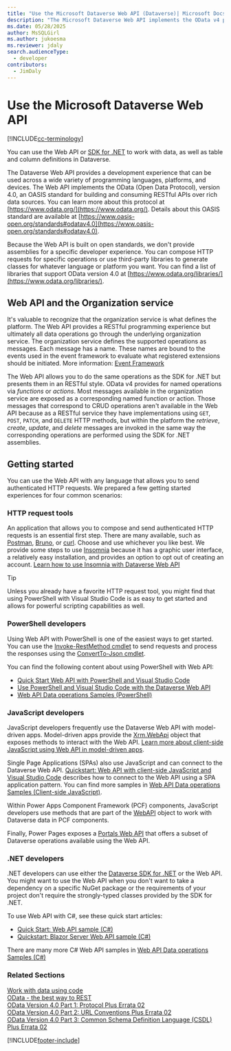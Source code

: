 ```yaml
---
title: "Use the Microsoft Dataverse Web API (Dataverse)| Microsoft Docs"
description: "The Microsoft Dataverse Web API implements the OData v4 protocol and provides a development experience that can be used across a wide variety of programming languages, platforms, and devices"
ms.date: 05/28/2025
author: MsSQLGirl
ms.author: jukoesma
ms.reviewer: jdaly
search.audienceType: 
  - developer
contributors: 
  - JimDaly
---
```


# Use the Microsoft Dataverse Web API

[!INCLUDE[cc-terminology](../includes/cc-terminology.md)]

You can use the Web API or [SDK for .NET](../org-service/overview.md) to work with data, as well as table and column definitions in Dataverse.

The Dataverse Web API provides a development experience that can be used across a wide variety of programming languages, platforms, and devices. The Web API implements the OData (Open Data Protocol), version 4.0, an OASIS standard for building and consuming RESTful APIs over rich data sources. You can learn more about this protocol at [https://www.odata.org/](https://www.odata.org/). Details about this OASIS standard are available at [https://www.oasis-open.org/standards#odatav4.0](https://www.oasis-open.org/standards#odatav4.0). 


Because the Web API is built on open standards, we don't provide assemblies for a specific developer experience. You can compose HTTP requests for specific operations or use third-party libraries to generate classes for whatever language or platform you want. You can find a list of libraries that support OData version 4.0 at [https://www.odata.org/libraries/](https://www.odata.org/libraries/).  

## Web API and the Organization service

It's valuable to recognize that the organization service is what defines the platform. The Web API provides a RESTful programming experience but ultimately all data operations go through the underlying organization service. The organization service defines the supported operations as messages. Each message has a name. These names are bound to the events used in the event framework to evaluate what registered extensions should be initiated. More information: [Event Framework](../event-framework.md)

The Web API allows you to do the same operations as the SDK for .NET but presents them in an RESTful style. OData v4 provides for named operations via *functions* or *actions*. Most messages available in the organization service are exposed as a corresponding named function or action. Those messages that correspond to CRUD operations aren't available in the Web API because as a RESTful service they have implementations using `GET`, `POST`, `PATCH`, and `DELETE` HTTP methods, but within the platform the *retrieve*, *create*, *update*, and *delete* messages are invoked in the same way the corresponding operations are performed using the SDK for .NET assemblies.

## Getting started

You can use the Web API with any language that allows you to send authenticated HTTP requests. We prepared a few getting started experiences for four common scenarios:

### HTTP request tools

An application that allows you to compose and send authenticated HTTP requests is an essential first step. There are many available, such as [Postman](https://www.postman.com/), [Bruno](https://www.usebruno.com/), or [curl](https://curl.se/). Choose and use whichever you like best. We provide some steps to use [Insomnia](https://insomnia.rest/) because it has a graphic user interface, a relatively easy installation, and provides an option to opt out of creating an account. [Learn how to use Insomnia with Dataverse Web API](insomnia.md)

> [!TIP]
> Unless you already have a favorite HTTP request tool, you might find that using PowerShell with Visual Studio Code is as easy to get started and allows for powerful scripting capabilities as well.


### PowerShell developers

Using Web API with PowerShell is one of the easiest ways to get started. You can use the [Invoke-RestMethod cmdlet](/powershell/module/microsoft.powershell.utility/invoke-restmethod) to send requests and process the responses using the [ConvertTo-Json cmdlet](/powershell/module/microsoft.powershell.utility/convertto-json).

You can find the following content about using PowerShell with Web API:

- [Quick Start Web API with PowerShell and Visual Studio Code](quick-start-ps.md)
- [Use PowerShell and Visual Studio Code with the Dataverse Web API](use-ps-and-vscode-web-api.md)
- [Web API Data operations Samples (PowerShell)](web-api-samples-powershell.md)


### JavaScript developers

JavaScript developers frequently use the Dataverse Web API with model-driven apps. Model-driven apps provide the [Xrm.WebApi](../../model-driven-apps/clientapi/reference/xrm-webapi.md) object that exposes methods to interact with the Web API. [Learn more about client-side JavaScript using Web API in model-driven apps](get-started-web-api-client-side-javascript.md).

Single Page Applications (SPAs) also use JavaScript and can connect to the Dataverse Web API. [Quickstart: Web API with client-side JavaScript and Visual Studio Code](quick-start-js-spa.md) describes how to connect to the Web API using a SPA application pattern. You can find more samples in [Web API Data operations Samples (Client-side JavaScript)](web-api-samples-client-side-javascript.md).

Within Power Apps Component Framework (PCF) components, JavaScript developers use methods that are part of the [WebAPI](../../component-framework/reference/webapi.md) object to work with Dataverse data in PCF components.

Finally, Power Pages exposes a [Portals Web API](/power-pages/configure/web-api-overview) that offers a subset of Dataverse operations available using the Web API.

### .NET developers

.NET developers can use either the [Dataverse SDK for .NET](../org-service/overview.md) or the Web API. You might want to use the Web API when you don't want to take a dependency on a specific NuGet package or the requirements of your project don't require the strongly-typed classes provided by the SDK for .NET.

To use Web API with C#, see these quick start articles:

- [Quick Start: Web API sample (C#)](quick-start-console-app-csharp.md)
- [Quickstart: Blazor Server Web API sample (C#)](quick-start-blazor-server-app.md)

There are many more C# Web API samples in [Web API Data operations Samples (C#)](web-api-samples-csharp.md)


### Related Sections

[Work with data using code](../work-with-data.md)  
[OData - the best way to REST](https://www.odata.org/)  
[OData Version 4.0 Part 1: Protocol Plus Errata 02](https://docs.oasis-open.org/odata/odata/v4.0/odata-v4.0-part1-protocol.html)  
[OData Version 4.0 Part 2: URL Conventions Plus Errata 02](https://docs.oasis-open.org/odata/odata/v4.0/odata-v4.0-part2-url-conventions.html)  
[OData Version 4.0 Part 3: Common Schema Definition Language (CSDL) Plus Errata 02](https://docs.oasis-open.org/odata/odata/v4.0/odata-v4.0-part3-csdl.html)


[!INCLUDE[footer-include](../../../includes/footer-banner.md)]

